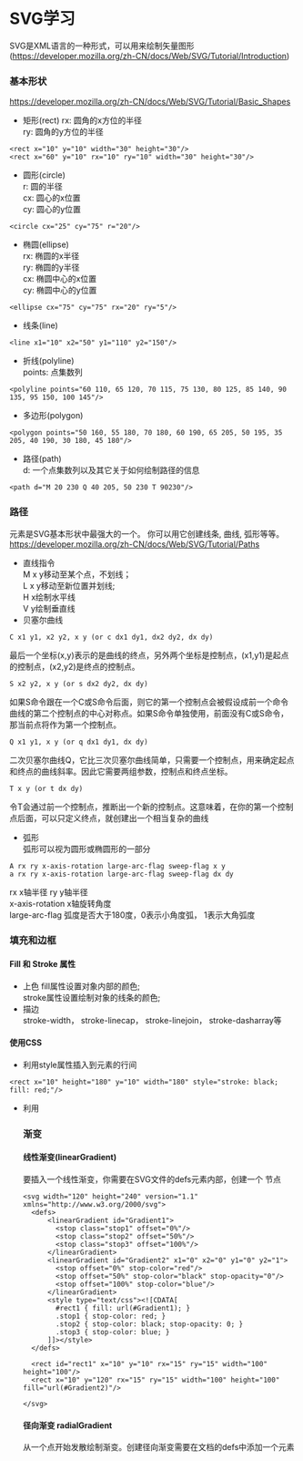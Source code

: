 # SVG学习
SVG是XML语言的一种形式，可以用来绘制矢量图形(https://developer.mozilla.org/zh-CN/docs/Web/SVG/Tutorial/Introduction)

### 基本形状 
https://developer.mozilla.org/zh-CN/docs/Web/SVG/Tutorial/Basic_Shapes 
* 矩形(rect) 
rx: 圆角的x方位的半径  
ry: 圆角的y方位的半径 
``` 
<rect x="10" y="10" width="30" height="30"/> 
<rect x="60" y="10" rx="10" ry="10" width="30" height="30"/>
```
* 圆形(circle)  
r: 圆的半径  
cx: 圆心的x位置  
cy: 圆心的y位置
``` 
<circle cx="25" cy="75" r="20"/>
```
* 椭圆(ellipse)  
rx: 椭圆的x半径  
ry: 椭圆的y半径  
cx: 椭圆中心的x位置  
cy: 椭圆中心的y位置  
``` 
<ellipse cx="75" cy="75" rx="20" ry="5"/>
```
* 线条(line)  
``` 
<line x1="10" x2="50" y1="110" y2="150"/>
```
* 折线(polyline)  
points: 点集数列  
``` 
<polyline points="60 110, 65 120, 70 115, 75 130, 80 125, 85 140, 90 135, 95 150, 100 145"/>
```
* 多边形(polygon)  
``` 
<polygon points="50 160, 55 180, 70 180, 60 190, 65 205, 50 195, 35 205, 40 190, 30 180, 45 180"/>
```
* 路径(path)  
d: 一个点集数列以及其它关于如何绘制路径的信息  
``` 
<path d="M 20 230 Q 40 205, 50 230 T 90230"/>
```

### 路径  
<path>元素是SVG基本形状中最强大的一个。  你可以用它创建线条, 曲线, 弧形等等。https://developer.mozilla.org/zh-CN/docs/Web/SVG/Tutorial/Paths  
* 直线指令  
M x y移动至某个点，不划线；  
L x y移动至新位置并划线;  
H x绘制水平线  
V y绘制垂直线  
* 贝塞尔曲线  
``` 
C x1 y1, x2 y2, x y (or c dx1 dy1, dx2 dy2, dx dy)
```
最后一个坐标(x,y)表示的是曲线的终点，另外两个坐标是控制点，(x1,y1)是起点的控制点，(x2,y2)是终点的控制点。
``` 
S x2 y2, x y (or s dx2 dy2, dx dy)
```
如果S命令跟在一个C或S命令后面，则它的第一个控制点会被假设成前一个命令曲线的第二个控制点的中心对称点。如果S命令单独使用，前面没有C或S命令，那当前点将作为第一个控制点。
``` 
Q x1 y1, x y (or q dx1 dy1, dx dy)
``` 
二次贝塞尔曲线Q，它比三次贝塞尔曲线简单，只需要一个控制点，用来确定起点和终点的曲线斜率。因此它需要两组参数，控制点和终点坐标。
``` 
T x y (or t dx dy)
```
令T会通过前一个控制点，推断出一个新的控制点。这意味着，在你的第一个控制点后面，可以只定义终点，就创建出一个相当复杂的曲线
* 弧形  
弧形可以视为圆形或椭圆形的一部分  
``` 
A rx ry x-axis-rotation large-arc-flag sweep-flag x y
a rx ry x-axis-rotation large-arc-flag sweep-flag dx dy
```  
rx x轴半径 
ry y轴半径  
x-axis-rotation x轴旋转角度  
large-arc-flag 弧度是否大于180度，0表示小角度弧， 1表示大角弧度  

### 填充和边框  
#### Fill 和 Stroke 属性  
* 上色
fill属性设置对象内部的颜色;  
stroke属性设置绘制对象的线条的颜色;  
* 描边  
stroke-width， stroke-linecap， stroke-linejoin， stroke-dasharray等  

#### 使用CSS
* 利用style属性插入到元素的行间  
``` 
<rect x="10" height="180" y="10" width="180" style="stroke: black; fill: red;"/>
```   
* 利用<style>设置一段样式段落。就像在html里这样的<style>一般放在<head>里，在svg里<style>则放在<defs>标签里  
<pre>
<svg width="200" height="200" xmlns="http://www.w3.org/2000/svg" version="1.1">
  <defs>
    <style type="text/css"><![CDATA[
       #MyRect {
         stroke: black;
         fill: red;
       }
    ]]></style>
  </defs>
  <rect x="10" height="180" y="10" width="180" id="MyRect"/>
</svg>
</pre>

### 渐变 
#### 线性渐变(linearGradient)  
要插入一个线性渐变，你需要在SVG文件的defs元素内部，创建一个<linearGradient> 节点  
``` 
<svg width="120" height="240" version="1.1" xmlns="http://www.w3.org/2000/svg">
  <defs>
      <linearGradient id="Gradient1">
        <stop class="stop1" offset="0%"/>
        <stop class="stop2" offset="50%"/>
        <stop class="stop3" offset="100%"/>
      </linearGradient>
      <linearGradient id="Gradient2" x1="0" x2="0" y1="0" y2="1">
        <stop offset="0%" stop-color="red"/>
        <stop offset="50%" stop-color="black" stop-opacity="0"/>
        <stop offset="100%" stop-color="blue"/>
      </linearGradient>
      <style type="text/css"><![CDATA[
        #rect1 { fill: url(#Gradient1); }
        .stop1 { stop-color: red; }
        .stop2 { stop-color: black; stop-opacity: 0; }
        .stop3 { stop-color: blue; }
      ]]></style>
  </defs>
 
  <rect id="rect1" x="10" y="10" rx="15" ry="15" width="100" height="100"/>
  <rect x="10" y="120" rx="15" ry="15" width="100" height="100" fill="url(#Gradient2)"/>
  
</svg>
```
#### 径向渐变  radialGradient  
从一个点开始发散绘制渐变。创建径向渐变需要在文档的defs中添加一个<radialGradient>元素

